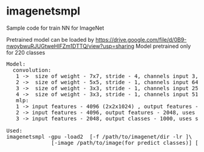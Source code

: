 # imagenetsmpl
Sample code for train NN for ImageNet<br>

Pretrained model can be loaded by https://drive.google.com/file/d/0B9-nwoybwuRJUGtweHlFZm1DTTQ/view?usp=sharing
Model pretrained only for 220 classes<br>
<pre>
Model:
  convolution:
   1 ->  size of weight - 7x7, stride - 4, channels input 3, kernels - 64, without maxpooling, uses relu
   2 ->  size of weight - 5x5, stride - 1, channels input 64, kernels - 256, with maxpooling, uses relu
   3 ->  size of weight - 3x3, stride - 1, channels input 256, kernels - 512, with maxpooling, uses relu
   4 ->  size of weight - 3x3, stride - 1, channels input 512, kernels - 1024, without maxpooling, uses relu
   mlp:
   1 -> input features - 4096 (2x2x1024) , output features - 4096, uses relu
   2 -> input features - 4096, output features - 2048, uses relu
   3 -> input features - 2048, output classes - 1000, uses softmax

Used:
imagenetsmpl -gpu -load2 <path/to/model(model.bin_ext)> [-f /path/to/imagenet/dir -lr <learing rate>]\
              [-image /path/to/image(for predict classes)] [-images /path/to/dir/with/images(for predict all images in directories)]

</pre>
